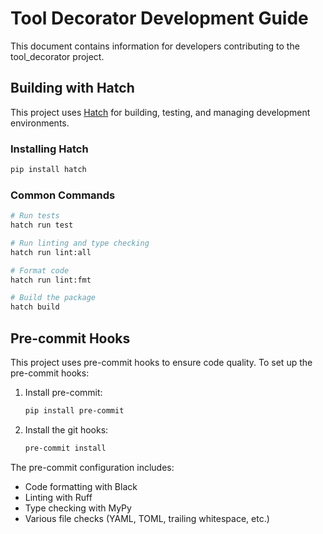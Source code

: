# Tool Decorator Development Guide

This document contains information for developers contributing to the tool_decorator project.

## Building with Hatch

This project uses [Hatch](https://hatch.pypa.io/) for building, testing, and managing development environments.

### Installing Hatch

```bash
pip install hatch
```

### Common Commands

```bash
# Run tests
hatch run test

# Run linting and type checking
hatch run lint:all

# Format code
hatch run lint:fmt

# Build the package
hatch build
```

## Pre-commit Hooks

This project uses pre-commit hooks to ensure code quality. To set up the pre-commit hooks:

1. Install pre-commit:
   ```bash
   pip install pre-commit
   ```

2. Install the git hooks:
   ```bash
   pre-commit install
   ```

The pre-commit configuration includes:
- Code formatting with Black
- Linting with Ruff
- Type checking with MyPy
- Various file checks (YAML, TOML, trailing whitespace, etc.)
